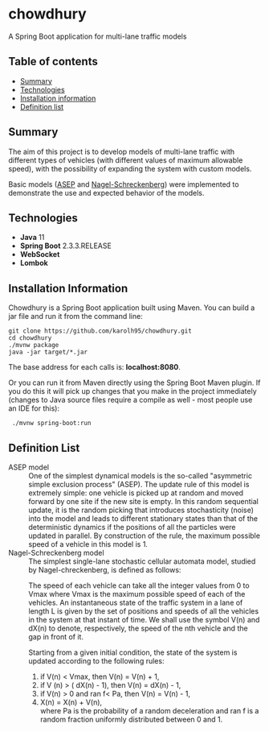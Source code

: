 # **chowdhury**

A Spring Boot application for multi-lane traffic models

## Table of contents

* [Summary](#summary)
* [Technologies](#technologies)
* [Installation information](#installation-information)
* [Definition list](#definition-list)

## Summary

The aim of this project is to develop models of multi-lane traffic with different types of vehicles (with different values of maximum allowable speed), with the possibility of expanding the system with custom models.

Basic models ([ASEP](#asep) and [Nagel-Schreckenberg](#ns)) were implemented to demonstrate the use and expected behavior of the models.

## Technologies

- **Java** 11
- **Spring Boot** 2.3.3.RELEASE
- **WebSocket**
- **Lombok**

## Installation Information

Chowdhury is a Spring Boot application built using Maven. You can build a jar file and run it from the command line:

```console
git clone https://github.com/karolh95/chowdhury.git
cd chowdhury
./mvnw package
java -jar target/*.jar
```

The base address for each calls is: **localhost:8080**.

Or you can run it from Maven directly using the Spring Boot Maven plugin. If you do this it will pick up changes that you make in the project immediately (changes to Java source files require a compile as well - most people use an IDE for this):

```console
 ./mvnw spring-boot:run
 ```

## Definition List

<dl>
 <dt><a id="asep">ASEP model</a></dt>
 <dd>
  One of the simplest dynamical models is the so-called "asymmetric simple exclusion process" (ASEP).  
  The update rule of this model is extremely simple: one vehicle is picked up at random and moved forward by one site if the new site is empty. In this random sequential update, it is the random picking that introduces stochasticity (noise) into the model and leads to different stationary states than that of the deterministic dynamics if the positions of all the particles were updated in parallel. By construction of the rule, the maximum possible speed of a vehicle in this model is 1.
 </dd>
 <dt><a id="ns">Nagel-Schreckenberg model</a></dt>
 <dd>
  The simplest single-lane stochastic cellular automata model, studied by Nagel-chreckenberg, is defined as follows:
  
The speed of each vehicle can take all the integer values from 0 to Vmax where Vmax is the maximum possible speed of each of the vehicles. An instantaneous state of the traffic system in a lane of length L is given by the set of
positions and speeds of all the vehicles in the system at that instant of time. We shall use the symbol V(n) and dX(n) to denote, respectively, the speed of the nth vehicle
and the gap in front of it.

Starting from a given initial condition, the state of the system is updated according to the following rules:
1. if V(n) < Vmax, then V(n) = V(n) + 1,
1. if V (n) > ( dX(n) - 1), then V(n) = dX(n) - 1,
1. if V(n) > 0 and ran f< Pa, then V(n) = V(n) - 1,
1. X(n) = X(n) + V(n),  
  where Pa is the probability of a random deceleration and ran f is a random fraction uniformly distributed between 0 and 1.  

 </dd>
 </dl>
